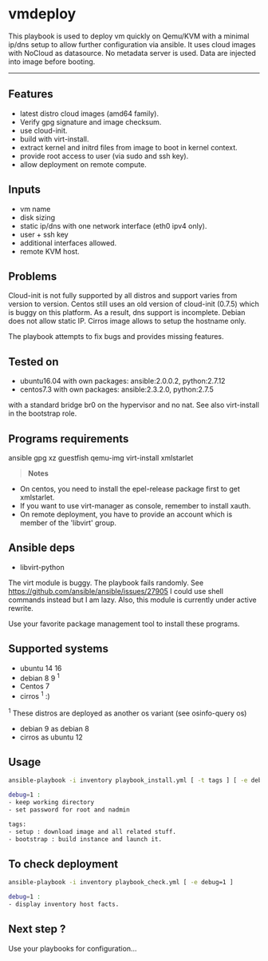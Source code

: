 vmdeploy
========


This playbook is used to deploy vm quickly on Qemu/KVM with a minimal ip/dns
setup to allow further configuration via ansible. It uses cloud images with
NoCloud as datasource. No metadata server is used. Data are injected into
image before booting.

----------

Features
--------

- latest distro cloud images (amd64 family).
- Verify gpg signature and image checksum.
- use cloud-init.
- build with virt-install.
- extract kernel and initrd files from image to boot in kernel context.
- provide root access to user (via sudo and ssh key).
- allow deployment on remote compute.

Inputs
------

- vm name
- disk sizing
- static ip/dns with one network interface (eth0 ipv4 only).
- user + ssh key
- additional interfaces allowed.
- remote KVM host.

Problems
--------

Cloud-init is not fully supported by all distros and support varies from
version to version. Centos still uses an old version of cloud-init (0.7.5)
which is buggy on this platform. As a result, dns support is incomplete.
Debian does not allow static IP.
Cirros image allows to setup the hostname only.

The playbook attempts to fix bugs and provides missing features.

Tested on
---------

* ubuntu16.04 with own packages: ansible:2.0.0.2, python:2.7.12
* centos7.3 with own packages: ansible:2.3.2.0, python:2.7.5

with a standard bridge br0 on the hypervisor and no nat.
See also virt-install in the bootstrap role.


Programs requirements
---------------------

ansible
gpg
xz
guestfish
qemu-img
virt-install
xmlstarlet

>**Notes**
- On centos, you need to install the epel-release package first to get xmlstarlet.
- If you want to use virt-manager as console, remember to install xauth.
- On remote deployment, you have to provide an account which is member of the 'libvirt' group.

Ansible deps
------------

- libvirt-python

The virt module is buggy. The playbook fails randomly.
See https://github.com/ansible/ansible/issues/27905
I could use shell commands instead but I am lazy. Also, this module
is currently under active rewrite.

Use your favorite package management tool to install these programs.

Supported systems
-----------------

- ubuntu 14 16
- debian 8 9 <sup>1</sup>
- Centos 7
- cirros <sup>1</sup> :)

<sup>1</sup> These distros are deployed as another os variant (see osinfo-query os)
- debian 9 as debian 8
- cirros as ubuntu 12


Usage
-----

```sh
ansible-playbook -i inventory playbook_install.yml [ -t tags ] [ -e debug=1 ]

debug=1 :
- keep working directory
- set password for root and nadmin

tags:
- setup : download image and all related stuff.
- bootstrap : build instance and launch it.
```

To check deployment
-------------------

```sh
ansible-playbook -i inventory playbook_check.yml [ -e debug=1 ]

debug=1 :
- display inventory host facts.
```

Next step ?
---------

Use your playbooks for configuration...
